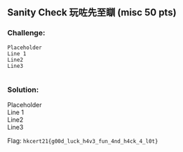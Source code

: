 ## Sanity Check 玩咗先至瞓 (misc 50 pts)  
### Challenge:  
```
Placeholder    
Line 1    
Line2    
Line3    
  
```
  
### Solution:  
Placeholder    
Line 1    
Line2    
Line3    
  
  
Flag: `hkcert21{g00d_luck_h4v3_fun_4nd_h4ck_4_l0t}`  
  
